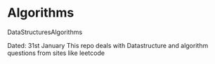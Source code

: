 # Algorithms
DataStructuresAlgorithms


Dated: 31st January
This repo deals with Datastructure and algorithm questions from sites like leetcode
